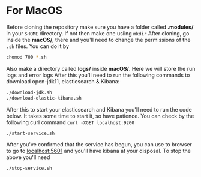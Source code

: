 # For MacOS

Before cloning the repository make sure you have a folder called **.modules/** in your `$HOME` directory. If not then make one usiing `mkdir` 
After cloning, go inside the **macOS/**, there  and you'll need to change the permissions of the `.sh` files. You can do it by
```sh
chomod 700 *.sh
```
Also make a directory called **logs/** inside **macOS/**. Here we will store the run logs and error logs
After this you'll need to run the following commands to download open-jdk11, elasticsearch & Kibana:
```sh
./download-jdk.sh
./download-elastic-kibana.sh
```
After this to start your elasticsearch and Kibana you'll need to run the code below. It takes some time to start it, so have patience. You can check by the following curl command `curl -XGET localhost:9200`
```sh
./start-service.sh
```
After you've confirmed that the service has begun, you can use to browser to go to [localhost:5601](localhost:5601) and you'll have kibana at your disposal.
To stop the above you'll need
```sh
./stop-service.sh
```